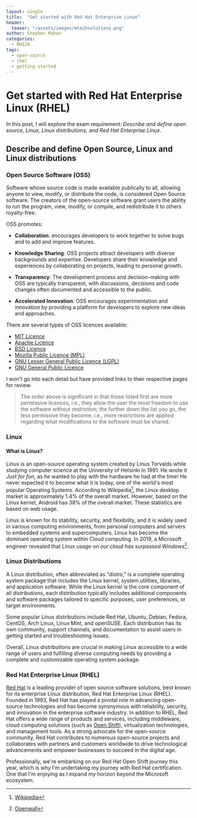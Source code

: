 ```yaml
---
layout: single
title:  "Get started with Red Hat Enterprise Linux"
header:
  teaser: "/assets/images/mtechsolutions.png"
author: Stephen Mahon
categories: 
  - RH124
tags:
  - open-source
  - rhel
  - getting started
---
```


# Get started with Red Hat Enterprise Linux (RHEL)

In this post, I will explore the exam requirement: _Describe and define open source, Linux, Linux distributions, and Red Hat Enterprise Linux_.

## Describe and define Open Source, Linux and Linux distributions

### Open Source Software (OSS)

Software whose source code is made available publically to all, allowing anyone to view, modify, or distribute the code, is considered Open Source software. The creators of the open-source software grant users the ability to run the program, view, modify, or compile, and redistribute it to others royalty-free.

OSS promotes:

- **Collaboration**: encourages developers to work together to solve bugs and to add and improve features.

- **Knowledge Sharing**:  OSS projects attract developers with diverse backgrounds and expertise. Developers share their knowledge and experiences by collaborating on projects, leading to personal growth.

- **Transparency**: The development process and decision-making with OSS are typically transparent, with discussions, decisions and code changes often documented and accessible to the public.

- **Accelerated Innovation**: OSS encourages experimentation and innovation by providing a platform for developers to explore new ideas and approaches.

There are several types of OSS licences available:

- [MIT Licence](https://opensource.org/license/mit/)
- [Apache Licence](https://www.apache.org/licenses/LICENSE-2.0)
- [BSD Licence](https://opensource.org/license/bsd-3-clause/)
- [Mozilla Public Licence (MPL)](https://www.mozilla.org/en-US/MPL/)
- [GNU Lesser General Public Licence (LGPL)](https://www.gnu.org/licenses/lgpl-3.0.en.html)
- [GNU General Public Licence](https://www.gnu.org/licenses/gpl-3.0.en.html)

I won't go into each detail but have provided links to their respective pages for review.

> The order above is significant in that those listed first are more permissive licences, i.e., they allow the user the most freedom to use the software without restriction; the further down the list you go, the less permissive they become, i.e., more restrictions are applied regarding what modifications to the software must be shared.

### Linux

#### What is Linux?

Linux is an open-source operating system created by Linus Torvalds while studying computer science at the University of Helsinki in 1991. He wrote it _Just for fun_, as he wanted to play with the hardware he had at the time! He never expected it to become what it is today, one of the world's most popular Operating Systems. According to Wikipedia[^1], the Linux desktop market is approximately 1.4% of the overall market. However, based on the Linux kernel, Android has 38% of the overall market. These statistics are based on web usage.

Linux is known for its stability, security, and flexibility, and it is widely used in various computing environments, from personal computers and servers to embedded systems and supercomputers. Linux has become the dominant operating system within Cloud computing. In 2019, a Microsoft engineer revealed that _Linux usage on our cloud has surpassed Windows_[^2].

### Linux Distributions

A Linux distribution, often abbreviated as "distro," is a complete operating system package that includes the Linux kernel, system utilities, libraries, and application software. While the Linux kernel is the core component of all distributions, each distribution typically includes additional components and software packages tailored to specific purposes, user preferences, or target environments.

Some popular Linux distributions include Red Hat, Ubuntu, Debian, Fedora, CentOS, Arch Linux, Linux Mint, and openSUSE. Each distribution has its own community, support channels, and documentation to assist users in getting started and troubleshooting issues.

Overall, Linux distributions are crucial in making Linux accessible to a wide range of users and fulfilling diverse computing needs by providing a complete and customizable operating system package.

### Red Hat Enterprise Linux (RHEL)

[Red Hat](https://www.redhat.com) is a leading provider of open source software solutions, best known for its enterprise Linux distribution, Red Hat Enterprise Linux (RHEL). Founded in 1993, Red Hat has played a pivotal role in advancing open-source technologies and has become synonymous with reliability, security, and innovation in the enterprise software industry. In addition to RHEL, Red Hat offers a wide range of products and services, including middleware, cloud computing solutions (such as [Open Shift](https://www.redhat.com/en/technologies/cloud-computing/openshift)), virtualization technologies, and management tools. As a strong advocate for the open-source community, Red Hat contributes to numerous open-source projects and collaborates with partners and customers worldwide to drive technological advancements and empower businesses to succeed in the digital age.

Professionally, we're embarking on our Red Hat Open Shift journey this year, which is why I'm undertaking my journey with Red Hat certification. One that I'm enjoying as I expand my horizon beyond the Microsoft ecosystem.

[^1]: [Wikipedia](https://en.wikipedia.org/wiki/Usage_share_of_operating_systems)
[^2]: [Openwall](https://www.openwall.com/lists/oss-security/2019/06/27/7)

